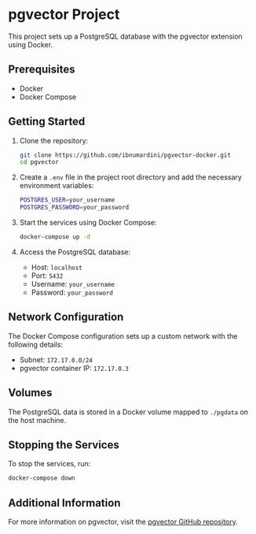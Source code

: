 # pgvector Project

This project sets up a PostgreSQL database with the pgvector extension using Docker.

## Prerequisites

- Docker
- Docker Compose

## Getting Started

1. Clone the repository:

    ```sh
    git clone https://github.com/ibnumardini/pgvector-docker.git
    cd pgvector
    ```

2. Create a `.env` file in the project root directory and add the necessary environment variables:

    ```sh
    POSTGRES_USER=your_username
    POSTGRES_PASSWORD=your_password
    ```

3. Start the services using Docker Compose:

    ```sh
    docker-compose up -d
    ```

4. Access the PostgreSQL database:
    - Host: `localhost`
    - Port: `5432`
    - Username: `your_username`
    - Password: `your_password`

## Network Configuration

The Docker Compose configuration sets up a custom network with the following details:

- Subnet: `172.17.0.0/24`
- pgvector container IP: `172.17.0.3`

## Volumes

The PostgreSQL data is stored in a Docker volume mapped to `./pgdata` on the host machine.

## Stopping the Services

To stop the services, run:

```sh
docker-compose down
```

## Additional Information

For more information on pgvector, visit the [pgvector GitHub repository](https://github.com/pgvector/pgvector).
